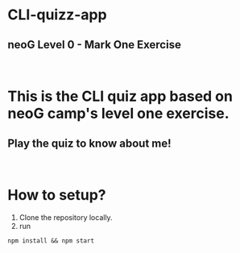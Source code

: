 # CLI-quizz-app

## neoG Level 0 - Mark One Exercise
<br>

# This is the CLI quiz app based on neoG camp's level one exercise.

## Play the quiz to know about me!

<br>

# How to setup?

1. Clone the repository locally.
2. run

``` console
npm install && npm start
```
